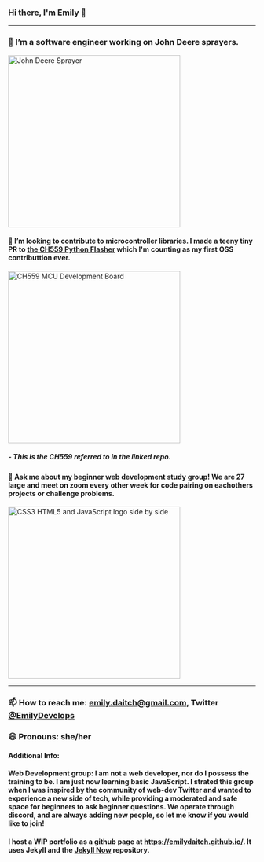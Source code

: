 ### Hi there, I'm Emily 👋
---
### 🔭 I’m a software engineer working on John Deere sprayers.

<img src="https://www.deere.com/assets/images/region-4/products/application-equipment/r4038-sprayer/r4038_sprayer_r4a038560_large_99adbe0ec7da04e05e27870cb564e25c53d84643.jpg" alt="John Deere Sprayer" width="350px">

#### 👯 I’m looking to contribute to microcontroller libraries. I made a teeny tiny PR to [the CH559 Python Flasher](https://github.com/hexeguitar/CH55x_python_flasher) which I'm counting as my first OSS contributtion ever.

<img src="https://s5.electrodragon.com/wp-content/uploads/2018/04/CH559-Mini-DEV-Board-CH55x-Series-03-768x596.jpg" alt="CH559 MCU Development Board" width="350px">

#####  - This is the CH559 referred to in the linked repo.
#### 💬 Ask me about my beginner web development study group! We are 27 large and meet on zoom every other week for code pairing on eachothers projects or challenge problems.

<img src="https://skywell.software/wp-content/uploads/2019/01/javascript-vs-html-vs-css-1024x683.jpg" alt="CSS3 HTML5 and JavaScript logo side by side" width="350px">

---
### 📫 How to reach me: emily.daitch@gmail.com, Twitter [@EmilyDevelops](https://twitter.com/EmilyDevelops)
### 😄 Pronouns: she/her
#### Additional Info:
#### Web Development group: I am not a web developer, nor do I possess the training to be. I am just now learning basic JavaScript. I strated this group when I was inspired by the community of web-dev Twitter and wanted to experience a new side of tech, while providing a moderated and safe space for beginners to ask beginner questions. We operate through discord, and are always adding new people, so let me know if you would like to join! 

#### I host a WIP portfolio as a github page at https://emilydaitch.github.io/. It uses Jekyll and the [Jekyll Now](https://github.com/barryclark/jekyll-now) repository.

<!--
**emilydaitch/emilydaitch** is a ✨ _special_ ✨ repository because its `README.md` (this file) appears on your GitHub profile.
-->
